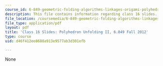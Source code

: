```yaml
---
course_id: 6-849-geometric-folding-algorithms-linkages-origami-polyhedra-fall-2012
description: This file contains information regarding class 16 slides.
file_location: /coursemedia/6-849-geometric-folding-algorithms-linkages-origami-polyhedra-fall-2012/d46f412ee8688a913e9577ab3d301efb_MIT6_849F12_slidesC16.pdf
file_type: application/pdf
layout: pdf
title: 'Class 16 Slides: Polyhedron Unfolding II, 6.849 Fall 2012'
type: course
uid: d46f412ee8688a913e9577ab3d301efb

---
```

None